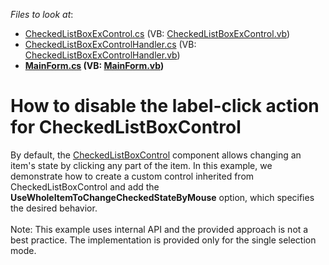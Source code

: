 <!-- default file list -->
*Files to look at*:

* [CheckedListBoxExControl.cs](./CS/DxSample/Editors/CheckedListBoxExControl.cs) (VB: [CheckedListBoxExControl.vb](./VB/DxSample/Editors/CheckedListBoxExControl.vb))
* [CheckedListBoxExControlHandler.cs](./CS/DxSample/Editors/CheckedListBoxExControlHandler.cs) (VB: [CheckedListBoxExControlHandler.vb](./VB/DxSample/Editors/CheckedListBoxExControlHandler.vb))
* **[MainForm.cs](./CS/DxSample/MainForm.cs) (VB: [MainForm.vb](./VB/DxSample/MainForm.vb))**
<!-- default file list end -->
# How to disable the label-click action for CheckedListBoxControl


By default, the <a href="https://documentation.devexpress.com/#windowsforms/clsDevExpressXtraEditorsCheckedListBoxControltopic">CheckedListBoxControl</a> component allows changing an item's state by clicking any part of the item. In this example, we demonstrate how to create a custom control inherited from CheckedListBoxControl and add the <strong>UseWholeItemToChangeCheckedStateByMouse</strong> option, which specifies the desired behavior.<br /><br />Note: This example uses internal API and the provided approach is not a best practice. The implementation is provided only for the single selection mode.

<br/>


